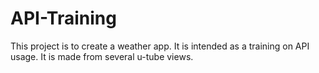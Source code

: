 # API-Training
This project is to create a weather app.
It is intended as a training on API usage.
It is made from several u-tube views.
